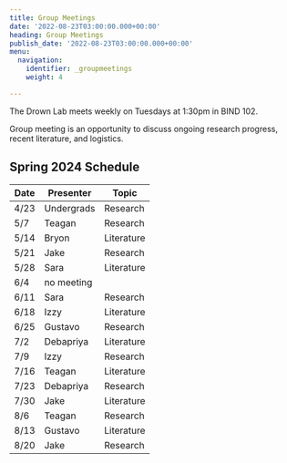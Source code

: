 ```yaml
---
title: Group Meetings
date: '2022-08-23T03:00:00.000+00:00'
heading: Group Meetings
publish_date: '2022-08-23T03:00:00.000+00:00'
menu:
  navigation:
    identifier: _groupmeetings
    weight: 4

---
```


The Drown Lab meets weekly on Tuesdays at 1:30pm in BIND 102.

Group meeting is an opportunity to discuss ongoing research progress, recent literature, and logistics.

## Spring 2024 Schedule

| Date | Presenter | Topic | 
| --------- | ------------ | ------ |
| 4/23 | Undergrads | Research |
| 5/7 | Teagan | Research |
| 5/14 | Bryon | Literature |
| 5/21 | Jake | Research |
| 5/28 | Sara | Literature |
| 6/4 | no meeting |  |
| 6/11 | Sara | Research |
| 6/18 | Izzy | Literature|
| 6/25 | Gustavo | Research |
| 7/2 | Debapriya | Literature|
| 7/9 | Izzy | Research |
| 7/16 | Teagan | Literature|
| 7/23 | Debapriya | Research |
| 7/30 | Jake | Literature|
| 8/6 | Teagan | Research |
| 8/13 | Gustavo | Literature|
| 8/20 | Jake | Research |
